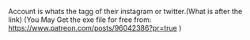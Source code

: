 Account is whats the tagg of their instagram or twitter.(What is after the link)
(You May Get the exe file for free from: https://www.patreon.com/posts/96042386?pr=true )
